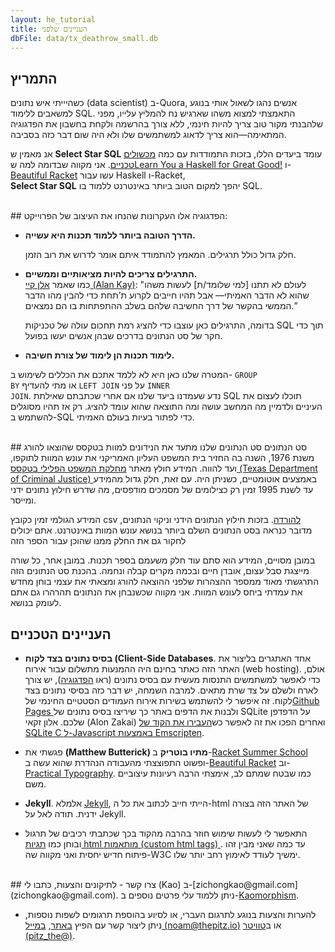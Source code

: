 ```yaml
---
layout: he_tutorial
title: העניינים שלפני
dbFile: data/tx_deathrow_small.db
---
```


<a name="impetus"></a>
## התמריץ
כשהיייתי איש נתונים (data scientist) ב-Quora, אנשים נהגו לשאול אותי בנוגע למשאבים ללימוד SQL. התאמצתי למצוא משהו שארגיש נח להמליץ עלייו, מפני שלהבנתי מקור טוב צריך להיות חינמי, ללא צורך בהרשמה ולקחת בחשבון את הפדגוגיה המתאימה&mdash;הוא צריך לדאוג למשתמשים שלו ולא היה שום דבר כזה בסביבה.

אנ מאמין ש **Select Star SQL** עומד ביעדים הללו, בזכות התמודדות עם כמה <a href="#technicals">מכשולים טכניים</a>. אני מקווה שבדומה למה ש<a href='http://learnyouahaskell.com/chapters'>Learn You a Haskell for Great Good!</a> ו-<a href='https://beautifulracket.com'>Beautiful Racket</a> עשו עבור Haskell ו-Racket,<br>**Select Star SQL** יהפך למקום הטוב ביותר באינטרנט ללמוד בו SQL.

<br>
<a name="pedagogy"></a>
## הפדגוגיה
אלו העקרונות שהנחו את העיצוב של הפרוייקט:

- <p><strong>הדרך הטובה ביותר ללמוד תכנות היא עשייה.</strong><br>

     חלק גדול כולל תרגילים. המאמץ להתמודד איתם אומר לדרוש את רוב הזמן.</p>

- <p><strong>התרגילים צריכים להיות מציאותיים וממשיים.</strong><br>
    כמו שאמר <a href="https://www.fastcompany.com/40435064/what-alan-kay-thinks-about-the-iphone-and-technology-now">אלן קיי (Alan Kay)</a>: "לעולם לא תתנו [למי שלומד/ת] לעשות משהו שהוא לא הדבר האמיתי&mdash; אבל תהיו חייבים לקרוע ת’תחת כדי להבין מהו הדבר הממשי בהקשר של דרך החשיבה שלהם בשלב ההתפתחות בו הם נמצאים.”</p>
    <p>בדומה, התרגילים כאן עוצבו כדי להציג רמת תחכום עולה של טכניקות SQL תוך כדי חקר של סט הנתונים בדרכים שבהן אנשים יעשו בפועל.</p>

- <p><strong>לימוד תכנות הן לימוד של צורת חשיבה.</strong><br>
המטרה שלנו כאן היא לא ללמד אתכם את הכללים לשימוש ב- <code>GROUP BY</code> או מתי להעדיף <code>LEFT JOIN</code> על פני <code>INNER JOIN</code>. נדע שעמדנו ביעד שלנו אם אחרי שכתבתם שאילתת SQL תוכלו לעצום את העיניים ולדמיין מה המחשב עושה ומה התוצאה שהוא עומד להציג. רק אז תהיו מסוגלים להשתמש ב-SQL כדי לפתור בעיות בעולם האמיתי.

<br>
<a name="dataset"></a>
## סט הנתונים
סט הנתונים שלנו מתעד את הנידונים למוות בטקסס שהוצאו להורג משנת 1976, השנה בה החזיר בית המשפט העליון האמריקני את עונש המוות לתוקפו, ועד להווה. המידע חולץ מאתר <a href='https://www.tdcj.state.tx.us/death_row/dr_executed_offenders.html'> מחלקת המשפט הפלילי בטקסס (Texas Department of Criminal Justice) </a> באמצעים אוטומטיים, כשניתן היה. עם זאת, חלק גדול מהמידע עד לשנת 1995 זמין רק כצילומים של מסמכים מודפסים, מה שדרש חילוץ נתונים ידני ומייסר.

המידע הגולמי זמין כקובץ csv <a href="data/tx_deathrow_full.csv"> להורדה</a>. בזכות חילוץ הנתונים הידני וניקוי הנתונים, מדובר כנראה בסט הנתונים השלם ביותר בנושא עונש המוות באינטרנט. אתם יכולים לחקור גם את החלק ממנו שהוכן עבור הספר הזה <sql-exercise
  data-question="זהו עורך קוד אינטרקטיבי. תוכלו לערוך את השאילתה שלמטה."
  data-comment="Shift+Enter הוא קיצור המקלדת להרצת השאילתה"
  data-default-text="SELECT *
FROM executions
LIMIT 3"></sql-exercise>

במובן מסויים, המידע הוא סתם עוד חלק משעמם בספר תכנות. במובן אחר, כל שורה מייצגת סבל עצום, אובדן חיים ובכמה מקרים קבלה ונחמה. בהכנת סט הנתונים הזה התרגשתי מאוד ממספר ההצהרות שלפני ההוצאה להורג ומצאתי את עצמי בוחן מחדש את עמדתי ביחס לעונש המוות. אני מקווה שכשנבחן את הנתונים תהרהרו גם אתם לעומק בנושא.
<br>
<a name="technicals"></a>

## העניינים הטכניים
- <p><strong>בסיס נתונים בצד לקוח (Client-Side Databases</strong>. אחד האתגרים בליצור את האתר הזה כאתר בחינם היה ההמנעות מתשלום עבור אירוח (web hosting). אולם, כדי לאפשר למשתמשים התנסות מעשית עם בסיס נתונים (ראו <a href="#pedagogy">הפדגוגיה</a>), יש צורך לארח ולשלם על צד שרת מתאים. למרבה השמחה, יש דבר כזה בסיסי נתונים בצד לקוח. זה איפשר לי להשתמש בשירות אירוח העמודים הסטטיים החינמי של<a href="https://pages.github.com">Github Pages </a>ולבנות את הדפים באתר כך שיריצו בסיס נתונים של SQLite על הדפדפן שלכם. אלון זקאי (Alon Zakai) ואחרים הפכו את זה לאפשר כש<a href="https://github.com/kripken/sql.js">העבירו את הקוד של SQLite C ל-Javascript באמצעות Emscripten</a>.</p>


- <p> פגשתי את <strong>(Matthew Butterick) מתיו בוטריק</strong> ב-<a href="https://summer-school.racket-lang.org/2018/">Racket Summer School</a> ופשוט התפוצצתי מהעבודה הנהדרת שהוא עשה ב-<a href="http://beautifulracket.com">Beautiful Racket</a> וב- <a href="http://practicaltypography.com">Practical Typography</a>. כמו שבטח שמתם לב, אימצתי הרבה רעיונות עיצוביים משם.</p>

- <p><strong>Jekyll</strong>. אלמלא <a href="https://jekyllrb.com/">Jekyll</a>, הייתי חייב לכתוב את כל ה-html של האתר הזה בצורה ידנית. תודה לאל על Jekyll.</p>

- <p>התאפשר לי לעשות שימוש חוזר בהרבה מהקוד בכך שכתבתי רכיבים של תרגול ובוחן כמו <a href="https://developer.mozilla.org/en-US/docs/Web/Web_Components"> תגיות html מותאמות (custom html tags) </a>. עד כמה שאני מבין זהו פיתוח חדיש יחסית ואני מקווה שה-W3C ימשיך לעודד לאימוץ רחב יותר שלו.</p>

<br>
<a name="contact"></a>
## צרו קשר
- לתיקונים והצעות, כתבו לי (Kao) ב-[zichongkao@gmail.com](zichongkao@gmail.com).
ניתן ללמוד עלי פרטים נוספים ב-<a href="http://kaomorphism.com">Kaomorphism</a>.

- להערות והצעות בנוגע לתרגום העברי, או לסיוע בהוספת תרגומים לשפות נוספות, ניתן ליצור קשר עם הפיץ [באתר](https://thepitz.io/hebrew), [במייל (noam@thepitz.io)](noamoss@pitz.io/hebrew) או ב[טוויטר (pitz_the@)](http://twitter.com/pitz_the).

